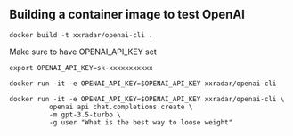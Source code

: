 ## Building a container image to test OpenAI
```
docker build -t xxradar/openai-cli .
```
Make sure to have OPENAI_API_KEY set
```
export OPENAI_API_KEY=sk-xxxxxxxxxxx
```
```
docker run -it -e OPENAI_API_KEY=$OPENAI_API_KEY xxradar/openai-cli 
```
```
docker run -it -e OPENAI_API_KEY=$OPENAI_API_KEY xxradar/openai-cli \
          openai api chat.completions.create \
          -m gpt-3.5-turbo \
          -g user "What is the best way to loose weight"
```
